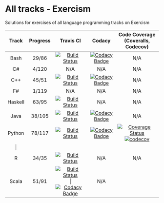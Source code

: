 # All tracks - Exercism

Solutions for exercises of all language programming tracks on Exercism

|  Track  | Progress |                                                                                                                                                                                         Travis CI                                                                                                                                                                                         |                                                                                                                          Codacy                                                                                                                         |                                                                                                                                        Code Coverage (Coveralls, Codecov)                                                                                                                                       |
| :-----: | :------: | :---------------------------------------------------------------------------------------------------------------------------------------------------------------------------------------------------------------------------------------------------------------------------------------------------------------------------------------------------------------------------------------: | :-----------------------------------------------------------------------------------------------------------------------------------------------------------------------------------------------------------------------------------------------------: | :-------------------------------------------------------------------------------------------------------------------------------------------------------------------------------------------------------------------------------------------------------------------------------------------------------------: |
|   Bash  |   29/86  |                                                                                                                                [![Build Status](https://travis-ci.com/tqa236/bash_exercism.svg?branch=master)](https://travis-ci.com/tqa236/bash_exercism)                                                                                                                                |   [![Codacy Badge](https://api.codacy.com/project/badge/Grade/257e6ae1559f42a685611c83466e6426)](https://www.codacy.com/app/tqa236/bash_exercism?utm_source=github.com&utm_medium=referral&utm_content=tqa236/bash_exercism&utm_campaign=Badge_Grade)   |                                                                                                                                                       N/A                                                                                                                                                       |
|    C#   |   4/120  |                                                                                                                                                                                            N/A                                                                                                                                                                                            |                                                                                                                           N/A                                                                                                                           |                                                                                                                                                       N/A                                                                                                                                                       |
|   C++   |   45/51  |                                                                                                                                 [![Build Status](https://travis-ci.com/tqa236/cpp_exercism.svg?branch=master)](https://travis-ci.com/tqa236/cpp_exercism)                                                                                                                                 |    [![Codacy Badge](https://api.codacy.com/project/badge/Grade/61fd4c8fc29b4e62ad5ff19098e245fb)](https://www.codacy.com/app/tqa236/cpp_exercism?utm_source=github.com&utm_medium=referral&utm_content=tqa236/cpp_exercism&utm_campaign=Badge_Grade)    |                                                                                                                                                       N/A                                                                                                                                                       |
|    F#   |   1/119  |                                                                                                                                                                                            N/A                                                                                                                                                                                            |                                                                                                                           N/A                                                                                                                           |                                                                                                                                                       N/A                                                                                                                                                       |
| Haskell |   63/95  |                                                                                                                             [![Build Status](https://travis-ci.com/tqa236/haskell_exercism.svg?branch=master)](https://travis-ci.com/tqa236/haskell_exercism)                                                                                                                             |                                                                                                                           N/A                                                                                                                           |                                                                                                                                                       N/A                                                                                                                                                       |
|   Java  |  38/105  |                                                                                                                                [![Build Status](https://travis-ci.com/tqa236/java_exercism.svg?branch=master)](https://travis-ci.com/tqa236/java_exercism)                                                                                                                                |   [![Codacy Badge](https://api.codacy.com/project/badge/Grade/153098dd1d8c4570b08b69612b457f35)](https://www.codacy.com/app/tqa236/java_exercism?utm_source=github.com&utm_medium=referral&utm_content=tqa236/java_exercism&utm_campaign=Badge_Grade)   |                                                                                                                                                       N/A                                                                                                                                                       |
|  Python |  78/117  |                                                                                                                              [![Build Status](https://travis-ci.com/tqa236/python_exercism.svg?branch=master)](https://travis-ci.com/tqa236/python_exercism)                                                                                                                              | [![Codacy Badge](https://api.codacy.com/project/badge/Grade/8fd44be5d9984cb4b963b176a251494f)](https://www.codacy.com/app/tqa236/python_exercism?utm_source=github.com&utm_medium=referral&utm_content=tqa236/python_exercism&utm_campaign=Badge_Grade) | [![Coverage Status](https://coveralls.io/repos/github/tqa236/python_exercism/badge.svg?branch=master)](https://coveralls.io/github/tqa236/python_exercism?branch=master) [![codecov](https://codecov.io/gh/tqa236/python_exercism/branch/master/graph/badge.svg)](https://codecov.io/gh/tqa236/python_exercism) |
|    \|   |          |                                                                                                                                                                                                                                                                                                                                                                                           |                                                                                                                                                                                                                                                         |                                                                                                                                                                                                                                                                                                                 |
|    R    |   34/35  |                                                                                                                                   [![Build Status](https://travis-ci.com/tqa236/r_exercism.svg?branch=master)](https://travis-ci.com/tqa236/r_exercism)                                                                                                                                   |                                                                                                                           N/A                                                                                                                           |                                                                                                                                                       N/A                                                                                                                                                       |
|  Scala  |   51/91  | [![Build Status](https://travis-ci.com/tqa236/scala_exercism.svg?branch=master)](https://travis-ci.com/tqa236/scala_exercism)   \|  [![Codacy Badge](https://api.codacy.com/project/badge/Grade/06aa4545294745b28416e4b319ca6c77)](https://www.codacy.com/app/tqa236/scala_exercism?utm_source=github.com&utm_medium=referral&utm_content=tqa236/scala_exercism&utm_campaign=Badge_Grade) |                                                                                                                           N/A                                                                                                                           |                                                                                                                                                                                                                                                                                                                 |
